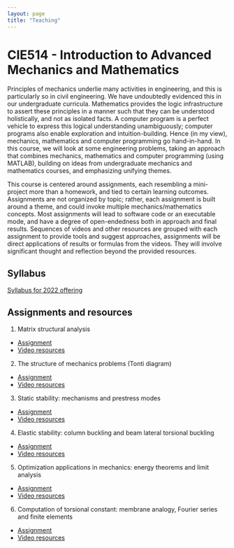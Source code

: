 ```yaml
---
layout: page
title: "Teaching"
---
```


# CIE514 - Introduction to Advanced Mechanics and Mathematics

Principles of mechanics underlie many activities in engineering, and this is particularly so in civil engineering. 
We have undoubtedly evidenced this in our undergraduate curricula. 
Mathematics provides the logic infrastructure to assert these principles in a manner 
such that they can be understood holistically, and not as isolated facts. 
A computer program is a perfect vehicle to express this logical understanding unambiguously; 
computer programs also enable exploration and intuition-building. 
Hence (in my view), mechanics, mathematics and computer programming go hand-in-hand. 
In this course, we will look at some engineering problems, 
taking an approach that combines mechanics, mathematics and computer programming (using MATLAB), 
building on ideas from undergraduate mechanics and mathematics courses, and emphasizing unifying themes.

This course is centered around assignments, each resembling a mini-project more than a homework, 
and tied to certain learning outcomes. 
Assignments are not organized by topic; rather, each assignment is built around a theme, 
and could invoke multiple mechanics/mathematics concepts.
Most assignments will lead to software code or an executable mode, 
and have a degree of open-endedness both in approach and final results. 
Sequences of videos and other resources are grouped with each assignment to provide tools and suggest approaches, 
assignments will be direct applications of results or formulas from the videos. 
They will involve significant thought and reflection beyond the provided resources.

## Syllabus

[Syllabus for 2022 offering](https://buffalo.box.com/s/e7vfmc5znen9j10tq585d13he69rrrwh)

## Assignments and resources

1. Matrix structural analysis
  - [Assignment](https://buffalo.box.com/s/f4vufkhjw9uwdk91y6g4zl7q4l4115zt)
  - [Video resources](https://youtube.com/playlist?list=PLpga5O1JlQp-QUSP-uOIahlVZ2e5aSHPz)
2. The structure of mechanics problems (Tonti diagram)
  - [Assignment](https://buffalo.box.com/s/vh364ar3sp0dmalyzyruh4v4gc1wdhal)
  - [Video resources](https://youtube.com/playlist?list=PLpga5O1JlQp9cilXNlun5CYEV4h0RC5qy)
3. Static stability: mechanisms and prestress modes
  - [Assignment](https://buffalo.box.com/s/u3asvu8nz1ozxqhmrgp5ugvy3bddqcri)
  - [Video resources](https://youtube.com/playlist?list=PLpga5O1JlQp_9GZtnHCLdN5fRhfQk9shV)
4. Elastic stability: column buckling and beam lateral torsional buckling
  - [Assignment](https://buffalo.box.com/s/bxiz42knexsnyqpqo9omx7ku6wsh5kr5)
  - [Video resources](https://youtube.com/playlist?list=PLpga5O1JlQp8BiO0O6RBddr0OWGilRxPb)
5. Optimization applications in mechanics: energy theorems and limit analysis
  - [Assignment](https://buffalo.box.com/s/uw9u1uzq5iiiq8gcu5aav0yein57dktm)
  - [Video resources](https://youtube.com/playlist?list=PLpga5O1JlQp8phgrvvszvHYnlvBJkk8k8)
6. Computation of torsional constant: membrane analogy, Fourier series and finite elements
  - [Assignment](https://buffalo.box.com/s/ezyiuuero5klba2npukovuxgi5gyn8uo)
  - [Video resources](https://youtube.com/playlist?list=PLpga5O1JlQp-AjIpyVpS4CIzZ8j2NLeaG)
